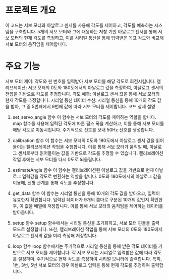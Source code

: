 # 프로젝트 개요
이 코드는 서보 모터와 아날로그 센서를 사용해 각도를 제어하고, 각도를 예측하는 시스템을 구축합니다. 5개의 서보 모터와 그에 대응하는 저항 기반 아날로그 센서를 통해 서보 모터의 현재 각도를 측정하고, 이를 시리얼 통신을 통해 입력받은 목표 각도와 비교해 서보 모터의 움직임을 제어합니다.

# 주요 기능

서보 모터 제어: 각도와 핀 번호를 입력받아 서보 모터를 해당 각도로 회전시킵니다.
캘리브레이션: 서보 모터의 0도와 180도에서의 아날로그 값을 측정하여, 아날로그 센서의 전압을 기반으로 각도를 추정합니다.
각도 예측: 아날로그 센서 값을 통해 서보 모터의 현재 각도를 추정합니다.
시리얼 통신 데이터 수신: 시리얼 통신을 통해 10개의 각도 값을 받아, 그 중 5번째에서 9번째 값에 따라 서보 모터를 제어합니다.
코드 상세 설명
1. set_servo_angle 함수
이 함수는 서보 모터의 각도를 제어하는 역할을 합니다. map 함수를 사용해 입력된 각도에 따른 펄스 폭을 계산하고, 이를 통해 서보 모터를 해당 각도로 이동시킵니다. 주기적으로 신호를 보내 50Hz 신호를 생성합니다.

2. calibration 함수
이 함수는 서보 모터의 0도와 180도에서 아날로그 센서 값을 읽어들이는 캘리브레이션 작업을 수행합니다. 이를 통해 서보 모터가 움직일 때, 아날로그 센서로부터 읽어들이는 값을 기반으로 각도를 추정할 수 있습니다. 캘리브레이션 작업 후에는 서보 모터를 다시 0도로 되돌립니다.

3. estimateAngle 함수
이 함수는 캘리브레이션된 아날로그 값을 기반으로 현재 아날로그 입력값을 각도로 변환하는 역할을 합니다. 0도와 180도에서의 아날로그 값을 이용해, 선형 관계를 통해 각도를 추정합니다.

4. get_data 함수
이 함수는 시리얼 통신을 통해 10개의 각도 값을 받아오고, 입력이 유효한지 확인합니다. 입력된 데이터가 9개의 콤마로 구분된 10개의 값인지 확인한 후, 이 값을 배열에 저장합니다. 이를 통해 서보 모터의 움직임을 제어하는 데이터를 받아옵니다.

5. setup 함수
setup 함수에서는 시리얼 통신을 초기화하고, 서보 모터 핀들을 출력 모드로 설정합니다. 또한, 캘리브레이션 작업을 통해 서보 모터의 0도와 180도에서 아날로그 센서의 값을 미리 측정해 저장합니다.

6. loop 함수
loop 함수에서는 주기적으로 시리얼 통신을 통해 받은 각도 데이터를 기반으로 서보 모터를 제어합니다. 각 서보 모터는 시리얼로 입력받은 값에 따라 각도를 설정하며, 주기적으로 현재 각도를 측정하여 시리얼 모니터에 출력합니다. 특히, 1번, 3번, 5번 서보 모터의 경우 아날로그 입력을 통해 현재 각도를 추정하여 출력합니다.
